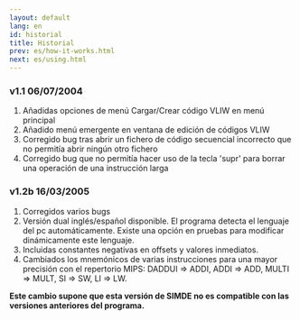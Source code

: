 ```yaml
---
layout: default
lang: en
id: historial
title: Historial
prev: es/how-it-works.html
next: es/using.html
---
```


### v1.1 06/07/2004

1. Añadidas opciones de menú Cargar/Crear código VLIW en menú principal
2. Añadido menú emergente en ventana de edición de códigos VLIW
3. Corregido bug tras abrir un fichero de código secuencial incorrecto que no permitía abrir ningún otro fichero
4. Corregido bug que no permitía hacer uso de la tecla 'supr' para borrar una operación de una instrucción larga

### v1.2b 16/03/2005

1. Corregidos varios bugs
2. Versión dual inglés/español disponible. El programa detecta el lenguaje del pc automáticamente. Existe una opción en pruebas para modificar dinámicamente este lenguaje.
3. Incluidas constantes negativas en offsets y valores inmediatos.
4. Cambiados los mnemónicos de varias instrucciones para una mayor precisión con el repertorio MIPS: DADDUI => ADDI, ADDI => ADD, MULTI => MULT, SI => SW, LI => LW.

**Este cambio supone que esta versión de  SIMDE no es compatible con las versiones anteriores del programa.**
